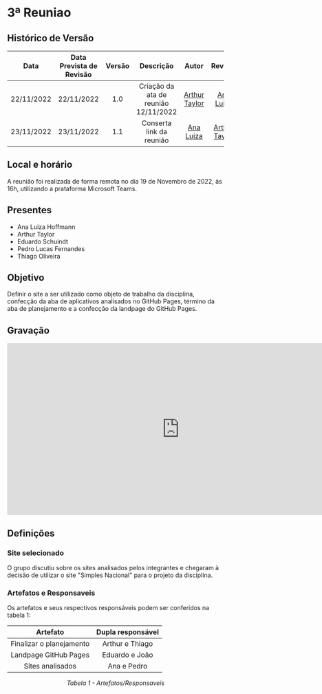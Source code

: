 # 3ª Reuniao

## Histórico de Versão
|Data|Data Prevista de Revisão|Versão|Descrição|Autor|Revisor|
| :----------: |:-----------:| :------: | :-----------: | :---------: |:---------: |
|22/11/2022|22/11/2022|1.0|Criação da ata de reunião 12/11/2022|[Arthur Taylor](https://github.com/Eruel6)|[Ana Luiza](https://github.com/AnHoff)|
|23/11/2022|23/11/2022|1.1|Conserta link da reunião|[Ana Luiza](https://github.com/AnHoff)|[Arthur Taylor](https://github.com/Eruel6)| 

## Local e horário

A reunião foi realizada de forma remota no dia 19 de Novembro de 2022, às 16h, utilizando a prataforma Microsoft Teams.

## Presentes

- Ana Luiza Hoffmann
- Arthur Taylor
- Eduardo Schuindt
- Pedro Lucas Fernandes
- Thiago Oliveira

## Objetivo
Definir o site a ser utilizado como objeto de trabalho da disciplina, confecção da aba de aplicativos analisados no GitHub Pages, término da aba de planejamento e a confecção da landpage do GitHub Pages.

## Gravação

<center>
<iframe width="800" height="400" src="https://www.youtube-nocookie.com/embed/w4O4GHrx6WA" frameborder="0" allow="accelerometer; autoplay; clipboard-write; encrypted-media; gyroscope; picture-in-picture" allowfullscreen></iframe>
</center>

## Definições

### Site selecionado
O grupo discutiu sobre os sites analisados pelos integrantes e chegaram à decisão de utilizar o site "Simples Nacional" para o projeto da disciplina.

### Artefatos e Responsaveis
Os artefatos e seus respectivos responsáveis podem ser conferidos na tabela 1:

<center>

| Artefato | Dupla responsável |
| :-: | :-: |
| Finalizar o planejamento | Arthur e Thiago |
| Landpage GitHub Pages | Eduardo e João|
| Sites analisados | Ana e Pedro |

*Tabela 1 - Artefatos/Responsaveis*

</center>